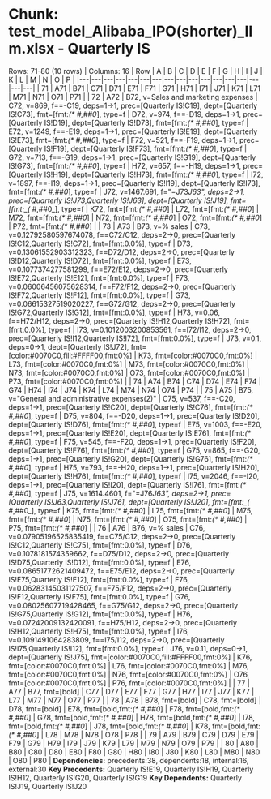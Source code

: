 # Chunk: test_model_Alibaba_IPO(shorter)_llm.xlsx - Quarterly IS
Rows: 71-80 (10 rows) | Columns: 16
| Row | A | B | C | D | E | F | G | H | I | J | K | L | M | N | O | P |
|---|---|---|---|---|---|---|---|---|---|---|---|---|---|---|---|---|
| 71 | A71 | B71 | C71 | D71 | E71 | F71 | G71 | H71 | I71 | J71 | K71 | L71 | M71 | N71 | O71 | P71 |
| 72 | A72 | B72, v=Sales and marketing expenses | C72, v=869, f==-C19, deps=1→1, prec=[Quarterly IS!C19], dept=[Quarterly IS!C73], fmt=[fmt:_(* #,##0_], type=f | D72, v=974, f==-D19, deps=1→1, prec=[Quarterly IS!D19], dept=[Quarterly IS!D73], fmt=[fmt:_(* #,##0_], type=f | E72, v=1249, f==-E19, deps=1→1, prec=[Quarterly IS!E19], dept=[Quarterly IS!E73], fmt=[fmt:_(* #,##0_], type=f | F72, v=521, f==-F19, deps=1→1, prec=[Quarterly IS!F19], dept=[Quarterly IS!F73], fmt=[fmt:_(* #,##0_], type=f | G72, v=713, f==-G19, deps=1→1, prec=[Quarterly IS!G19], dept=[Quarterly IS!G73], fmt=[fmt:_(* #,##0_], type=f | H72, v=657, f==-H19, deps=1→1, prec=[Quarterly IS!H19], dept=[Quarterly IS!H73], fmt=[fmt:_(* #,##0_], type=f | I72, v=1897, f==-I19, deps=1→1, prec=[Quarterly IS!I19], dept=[Quarterly IS!I73], fmt=[fmt:_(* #,##0_], type=f | J72, v=1467.691, f="=J73*J63", deps=2→1, prec=[Quarterly IS!J73,Quarterly IS!J63], dept=[Quarterly IS!J19], fmt=[fmt:_(* #,##0_], type=f | K72, fmt=[fmt:_(* #,##0_] | L72, fmt=[fmt:_(* #,##0_] | M72, fmt=[fmt:_(* #,##0_] | N72, fmt=[fmt:_(* #,##0_] | O72, fmt=[fmt:_(* #,##0_] | P72, fmt=[fmt:_(* #,##0_] |
| 73 | A73 | B73, v=% sales | C73, v=0.12792580597674078, f==C72/C12, deps=2→0, prec=[Quarterly IS!C12,Quarterly IS!C72], fmt=[fmt:0.0%], type=f | D73, v=0.13061552903312323, f==D72/D12, deps=2→0, prec=[Quarterly IS!D12,Quarterly IS!D72], fmt=[fmt:0.0%], type=f | E73, v=0.1077374277581299, f==E72/E12, deps=2→0, prec=[Quarterly IS!E72,Quarterly IS!E12], fmt=[fmt:0.0%], type=f | F73, v=0.06006456075628314, f==F72/F12, deps=2→0, prec=[Quarterly IS!F72,Quarterly IS!F12], fmt=[fmt:0.0%], type=f | G73, v=0.06615327519020227, f==G72/G12, deps=2→0, prec=[Quarterly IS!G72,Quarterly IS!G12], fmt=[fmt:0.0%], type=f | H73, v=0.06, f==H72/H12, deps=2→0, prec=[Quarterly IS!H12,Quarterly IS!H72], fmt=[fmt:0.0%], type=f | I73, v=0.1012003200853561, f==I72/I12, deps=2→0, prec=[Quarterly IS!I12,Quarterly IS!I72], fmt=[fmt:0.0%], type=f | J73, v=0.1, deps=0→1, dept=[Quarterly IS!J72], fmt=[color:#0070C0,fill:#FFFF00,fmt:0%] | K73, fmt=[color:#0070C0,fmt:0%] | L73, fmt=[color:#0070C0,fmt:0%] | M73, fmt=[color:#0070C0,fmt:0%] | N73, fmt=[color:#0070C0,fmt:0%] | O73, fmt=[color:#0070C0,fmt:0%] | P73, fmt=[color:#0070C0,fmt:0%] |
| 74 | A74 | B74 | C74 | D74 | E74 | F74 | G74 | H74 | I74 | J74 | K74 | L74 | M74 | N74 | O74 | P74 |
| 75 | A75 | B75, v="General and administrative expenses(2)" | C75, v=537, f==-C20, deps=1→1, prec=[Quarterly IS!C20], dept=[Quarterly IS!C76], fmt=[fmt:_(* #,##0_], type=f | D75, v=804, f==-D20, deps=1→1, prec=[Quarterly IS!D20], dept=[Quarterly IS!D76], fmt=[fmt:_(* #,##0_], type=f | E75, v=1003, f==-E20, deps=1→1, prec=[Quarterly IS!E20], dept=[Quarterly IS!E76], fmt=[fmt:_(* #,##0_], type=f | F75, v=545, f==-F20, deps=1→1, prec=[Quarterly IS!F20], dept=[Quarterly IS!F76], fmt=[fmt:_(* #,##0_], type=f | G75, v=865, f==-G20, deps=1→1, prec=[Quarterly IS!G20], dept=[Quarterly IS!G76], fmt=[fmt:_(* #,##0_], type=f | H75, v=793, f==-H20, deps=1→1, prec=[Quarterly IS!H20], dept=[Quarterly IS!H76], fmt=[fmt:_(* #,##0_], type=f | I75, v=2046, f==-I20, deps=1→1, prec=[Quarterly IS!I20], dept=[Quarterly IS!I76], fmt=[fmt:_(* #,##0_], type=f | J75, v=1614.4601, f="=J76*J63", deps=2→1, prec=[Quarterly IS!J63,Quarterly IS!J76], dept=[Quarterly IS!J20], fmt=[fmt:_(* #,##0_], type=f | K75, fmt=[fmt:_(* #,##0_] | L75, fmt=[fmt:_(* #,##0_] | M75, fmt=[fmt:_(* #,##0_] | N75, fmt=[fmt:_(* #,##0_] | O75, fmt=[fmt:_(* #,##0_] | P75, fmt=[fmt:_(* #,##0_] |
| 76 | A76 | B76, v=% sales | C76, v=0.07905196525835419, f==C75/C12, deps=2→0, prec=[Quarterly IS!C12,Quarterly IS!C75], fmt=[fmt:0.0%], type=f | D76, v=0.1078181574359662, f==D75/D12, deps=2→0, prec=[Quarterly IS!D75,Quarterly IS!D12], fmt=[fmt:0.0%], type=f | E76, v=0.08651772621409472, f==E75/E12, deps=2→0, prec=[Quarterly IS!E75,Quarterly IS!E12], fmt=[fmt:0.0%], type=f | F76, v=0.06283145031127507, f==F75/F12, deps=2→0, prec=[Quarterly IS!F12,Quarterly IS!F75], fmt=[fmt:0.0%], type=f | G76, v=0.08025607719428465, f==G75/G12, deps=2→0, prec=[Quarterly IS!G75,Quarterly IS!G12], fmt=[fmt:0.0%], type=f | H76, v=0.07242009132420091, f==H75/H12, deps=2→0, prec=[Quarterly IS!H12,Quarterly IS!H75], fmt=[fmt:0.0%], type=f | I76, v=0.1091491064283809, f==I75/I12, deps=2→0, prec=[Quarterly IS!I75,Quarterly IS!I12], fmt=[fmt:0.0%], type=f | J76, v=0.11, deps=0→1, dept=[Quarterly IS!J75], fmt=[color:#0070C0,fill:#FFFF00,fmt:0%] | K76, fmt=[color:#0070C0,fmt:0%] | L76, fmt=[color:#0070C0,fmt:0%] | M76, fmt=[color:#0070C0,fmt:0%] | N76, fmt=[color:#0070C0,fmt:0%] | O76, fmt=[color:#0070C0,fmt:0%] | P76, fmt=[color:#0070C0,fmt:0%] |
| 77 | A77 | B77, fmt=[bold] | C77 | D77 | E77 | F77 | G77 | H77 | I77 | J77 | K77 | L77 | M77 | N77 | O77 | P77 |
| 78 | A78 | B78, fmt=[bold] | C78, fmt=[bold] | D78, fmt=[bold] | E78, fmt=[bold,fmt:_(* #,##0_] | F78, fmt=[bold,fmt:_(* #,##0_] | G78, fmt=[bold,fmt:_(* #,##0_] | H78, fmt=[bold,fmt:_(* #,##0_] | I78, fmt=[bold,fmt:_(* #,##0_] | J78, fmt=[bold,fmt:_(* #,##0_] | K78, fmt=[bold,fmt:_(* #,##0_] | L78 | M78 | N78 | O78 | P78 |
| 79 | A79 | B79 | C79 | D79 | E79 | F79 | G79 | H79 | I79 | J79 | K79 | L79 | M79 | N79 | O79 | P79 |
| 80 | A80 | B80 | C80 | D80 | E80 | F80 | G80 | H80 | I80 | J80 | K80 | L80 | M80 | N80 | O80 | P80 |
**Dependencies:** precedents:38, dependents:18, internal:16, external:30
**Key Precedents:** Quarterly IS!E19, Quarterly IS!H19, Quarterly IS!H12, Quarterly IS!G20, Quarterly IS!G19
**Key Dependents:** Quarterly IS!J19, Quarterly IS!J20